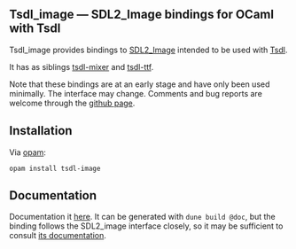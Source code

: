 Tsdl\_image — SDL2\_Image bindings for OCaml with Tsdl
------------------------------------------------------

Tsdl\_image provides bindings to
[SDL2_Image](https://www.libsdl.org/projects/SDL_image/) intended to
be used with [Tsdl](http://erratique.ch/software/tsdl).

It has as siblings [tsdl-mixer](https://github.com/sanette/tsdl-mixer)
and [tsdl-ttf](https://github.com/sanette/tsdl-ttf).

Note that these bindings are at an early stage and have only been used
minimally.  The interface may change.  Comments and bug reports are
welcome through the [github page](https://github.com/sanette/tsdl-image).

## Installation

Via [opam](https://opam.ocaml.org/):

    opam install tsdl-image

## Documentation

Documentation it
[here](https://sanette.github.io/tsdl-image/Image/index.html). It can
be generated with `dune build @doc`, but the binding follows the
SDL2_image interface closely, so it may be sufficient to consult
[its documentation](https://www.libsdl.org/projects/SDL_image/docs/index.html).
